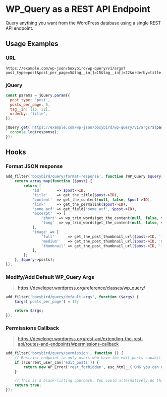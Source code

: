 # WP_Query as a REST API Endpoint

Query anything you want from the WordPress database using a single REST API endpoint.

## Usage Examples

### URL

```
https://example.com/wp-json/boxybird/wp-query/v1/args?post_type=post&post_per_page=5&tag__in[]=15&tag__in[]=22&orderby=title
```

### jQuery

```js
const params = jQuery.param({
  post_type: 'post',
  posts_per_page: 5,
  tag__in: [15, 22],
  orderby: 'title',
});

jQuery.get(`https://example.com/wp-json/boxybird/wp-query/v1/args?${params}`).done((response) => {
  console.log(response);
});
```

## Hooks

### Format JSON response

```php
add_filter('boxybird/query/format-response', function (WP_Query $query) {
    return array_map(function ($post) {
        return [
            'id'       => $post->ID,
            'title'    => get_the_title($post->ID),
            'content'  => get_the_content(null, false, $post->ID),
            'link'     => get_the_permalink($post->ID),
            'some_acf' => get_field('some_acf', $post->ID),
            'excerpt'  => [
                'short' => wp_trim_words(get_the_content(null, false, $post->ID), 25),
                'long'  => wp_trim_words(get_the_content(null, false, $post->ID), 75),
            ],
            'image' => [
                'full'      => get_the_post_thumbnail_url($post->ID, 'full'),
                'medium'    => get_the_post_thumbnail_url($post->ID, 'medium'),
                'thumbnail' => get_the_post_thumbnail_url($post->ID, 'thumbnail'),
            ],
        ];
    }, $query->posts);
});
```

### Modify/Add Default WP_Query Args

> https://developer.wordpress.org/reference/classes/wp_query/

```php
add_filter('boxybird/query/default-args', function ($args) {
    $args['posts_per_page'] = 12;

    return $args;
});
```

### Permissions Callback

> https://developer.wordpress.org/rest-api/extending-the-rest-api/routes-and-endpoints/#permissions-callback

```php
add_filter('boxybird/query/permission', function () {
    // Restrict endpoint to only users who have the edit_posts capability.
    if (!current_user_can('edit_posts')) {
        return new WP_Error('rest_forbidden', esc_html__('OMG you can not view private data.', 'my-text-domain'), ['status' => 401]);
    }

    // This is a black-listing approach. You could alternatively do this via white-listing, by returning false here and changing the permissions check.
    return true;
});
```

